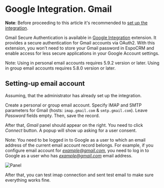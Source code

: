 # Google Integration. Gmail

**Note**: Before proceeding to this article it's recommended to [set up the integration](setting-up.md).

Gmail Secure Authentication is available in [Google Integration](https://www.espocrm.com/extensions/google-integration) extension. It provides a secure authentication for Gmail accounts via OAuth2. With this extension, you won’t need to store your Gmail password in EspoCRM and enable access for less secure applications in your Google Account settings.

Note: Using in personal email accounts requires 5.9.2 version or later. Using in group email accounts requires 5.8.0 version or later.

## Setting-up email account

Assuming, that the administrator has already set up the integration.

Create a personal or group email account. Specify IMAP and SMTP parameters for Gmail (hosts: `imap.gmail.com` & `smtp.gmail.com`). Leave *Password* fields empty. Then, save the record.

After that, *Gmail* panel should appear on the right. You need to click *Connect* button. A popup will show up asking for a user consent.

Note: You need to be logged in to Google as a user to which an email address of the current email account record belongs. For example, if you configure email account for *example@gmail.com*, you need to log in to Google as a user who has *example@gmail.com* email address.

![Panel](../../_static/images/extensions/google-integration/gmail.png)

After that, you can test imap connection and sent test email to make sure everything works fine.
